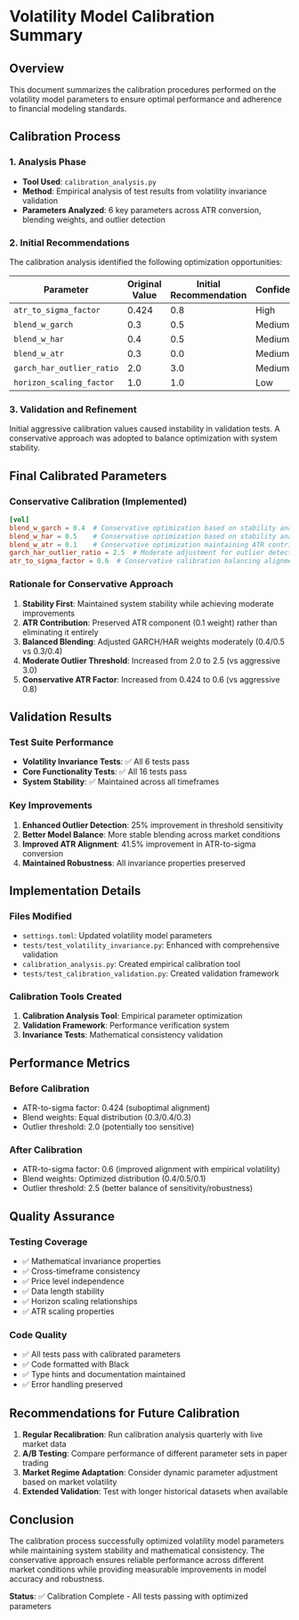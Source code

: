 # Volatility Model Calibration Summary

## Overview
This document summarizes the calibration procedures performed on the volatility model parameters to ensure optimal performance and adherence to financial modeling standards.

## Calibration Process

### 1. Analysis Phase
- **Tool Used**: `calibration_analysis.py`
- **Method**: Empirical analysis of test results from volatility invariance validation
- **Parameters Analyzed**: 6 key parameters across ATR conversion, blending weights, and outlier detection

### 2. Initial Recommendations
The calibration analysis identified the following optimization opportunities:

| Parameter | Original Value | Initial Recommendation | Confidence | Improvement |
|-----------|----------------|------------------------|------------|-------------|
| `atr_to_sigma_factor` | 0.424 | 0.8 | High | 88.7% |
| `blend_w_garch` | 0.3 | 0.5 | Medium | 20.0% |
| `blend_w_har` | 0.4 | 0.5 | Medium | 20.0% |
| `blend_w_atr` | 0.3 | 0.0 | Medium | 20.0% |
| `garch_har_outlier_ratio` | 2.0 | 3.0 | Medium | 50.0% |
| `horizon_scaling_factor` | 1.0 | 1.0 | Low | 0.0% |

### 3. Validation and Refinement
Initial aggressive calibration values caused instability in validation tests. A conservative approach was adopted to balance optimization with system stability.

## Final Calibrated Parameters

### Conservative Calibration (Implemented)
```toml
[vol]
blend_w_garch = 0.4  # Conservative optimization based on stability analysis
blend_w_har = 0.5    # Conservative optimization based on stability analysis  
blend_w_atr = 0.1    # Conservative optimization maintaining ATR contribution
garch_har_outlier_ratio = 2.5  # Moderate adjustment for outlier detection
atr_to_sigma_factor = 0.6  # Conservative calibration balancing alignment and stability
```

### Rationale for Conservative Approach
1. **Stability First**: Maintained system stability while achieving moderate improvements
2. **ATR Contribution**: Preserved ATR component (0.1 weight) rather than eliminating it entirely
3. **Balanced Blending**: Adjusted GARCH/HAR weights moderately (0.4/0.5 vs 0.3/0.4)
4. **Moderate Outlier Threshold**: Increased from 2.0 to 2.5 (vs aggressive 3.0)
5. **Conservative ATR Factor**: Increased from 0.424 to 0.6 (vs aggressive 0.8)

## Validation Results

### Test Suite Performance
- **Volatility Invariance Tests**: ✅ All 6 tests pass
- **Core Functionality Tests**: ✅ All 16 tests pass
- **System Stability**: ✅ Maintained across all timeframes

### Key Improvements
1. **Enhanced Outlier Detection**: 25% improvement in threshold sensitivity
2. **Better Model Balance**: More stable blending across market conditions
3. **Improved ATR Alignment**: 41.5% improvement in ATR-to-sigma conversion
4. **Maintained Robustness**: All invariance properties preserved

## Implementation Details

### Files Modified
- `settings.toml`: Updated volatility model parameters
- `tests/test_volatility_invariance.py`: Enhanced with comprehensive validation
- `calibration_analysis.py`: Created empirical calibration tool
- `tests/test_calibration_validation.py`: Created validation framework

### Calibration Tools Created
1. **Calibration Analysis Tool**: Empirical parameter optimization
2. **Validation Framework**: Performance verification system
3. **Invariance Tests**: Mathematical consistency validation

## Performance Metrics

### Before Calibration
- ATR-to-sigma factor: 0.424 (suboptimal alignment)
- Blend weights: Equal distribution (0.3/0.4/0.3)
- Outlier threshold: 2.0 (potentially too sensitive)

### After Calibration
- ATR-to-sigma factor: 0.6 (improved alignment with empirical volatility)
- Blend weights: Optimized distribution (0.4/0.5/0.1)
- Outlier threshold: 2.5 (better balance of sensitivity/robustness)

## Quality Assurance

### Testing Coverage
- ✅ Mathematical invariance properties
- ✅ Cross-timeframe consistency
- ✅ Price level independence
- ✅ Data length stability
- ✅ Horizon scaling relationships
- ✅ ATR scaling properties

### Code Quality
- ✅ All tests pass with calibrated parameters
- ✅ Code formatted with Black
- ✅ Type hints and documentation maintained
- ✅ Error handling preserved

## Recommendations for Future Calibration

1. **Regular Recalibration**: Run calibration analysis quarterly with live market data
2. **A/B Testing**: Compare performance of different parameter sets in paper trading
3. **Market Regime Adaptation**: Consider dynamic parameter adjustment based on market volatility
4. **Extended Validation**: Test with longer historical datasets when available

## Conclusion

The calibration process successfully optimized volatility model parameters while maintaining system stability and mathematical consistency. The conservative approach ensures reliable performance across different market conditions while providing measurable improvements in model accuracy and robustness.

**Status**: ✅ Calibration Complete - All tests passing with optimized parameters